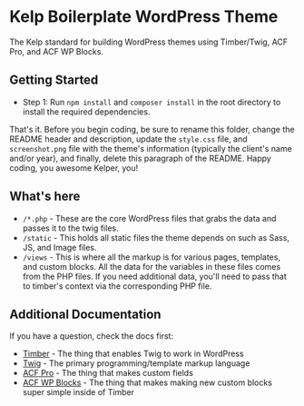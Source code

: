# Kelp Boilerplate WordPress Theme

The Kelp standard for building WordPress themes using Timber/Twig, ACF Pro, and ACF WP Blocks.

## Getting Started

- Step 1: Run `npm install` and `composer install` in the root directory to install the required dependencies.

That's it. Before you begin coding, be sure to rename this folder, change the README header and description, update the `style.css` file, and `screenshot.png` file with the theme's information (typically the client's name and/or year), and finally, delete this paragraph of the README. Happy coding, you awesome Kelper, you!

## What's here

- `/*.php` - These are the core WordPress files that grabs the data and passes it to the twig files.
- `/static` - This holds all static files the theme depends on such as Sass, JS, and Image files.
- `/views` - This is where all the markup is for various pages, templates, and custom blocks. All the data for the variables in these files comes from the PHP files. If you need additional data, you'll need to pass that to timber's context via the corresponding PHP file.

## Additional Documentation

If you have a question, check the docs first:

- [Timber](https://timber.github.io/docs/) - The thing that enables Twig to work in WordPress
- [Twig](https://twig.symfony.com/doc/) - The primary programming/template markup language
- [ACF Pro](https://www.advancedcustomfields.com/resources/) - The thing that makes custom fields
- [ACF WP Blocks](https://palmiak.github.io/timber-acf-wp-blocks/) - The thing that makes making new custom blocks super simple inside of Timber
